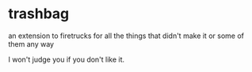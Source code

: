 trashbag
========

an extension to firetrucks
for all the things that didn't make it
or some of them any way

I won't judge you if you don't like it.
